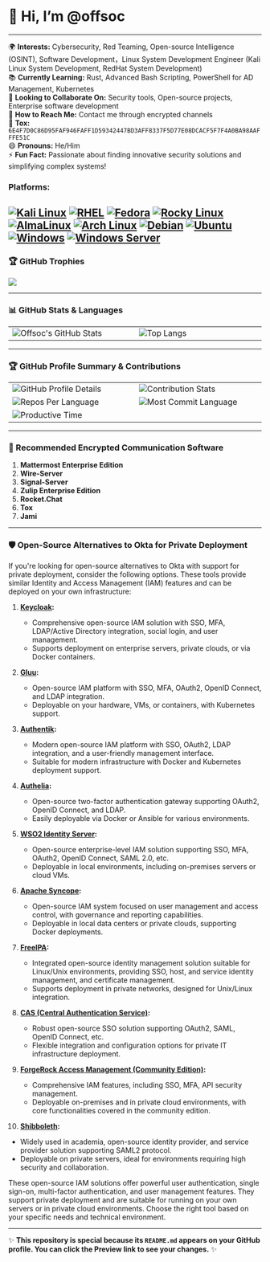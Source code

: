 # 👋 Hi, I’m @offsoc  
---

🌍 **Interests:** Cybersecurity, Red Teaming, Open-source Intelligence (OSINT), Software Development，Linux System Development Engineer (Kali Linux System Development, RedHat System Development)    
📚 **Currently Learning:** Rust, Advanced Bash Scripting, PowerShell for AD Management, Kubernetes  
🤝 **Looking to Collaborate On:** Security tools, Open-source projects, Enterprise software development  
📧 **How to Reach Me:** Contact me through encrypted channels  
👩 **Tox:** `6E4F7D0C86D95FAF946FAFF1D59342447BD3AFF8337F5D77E08DCACF5F7F4A0BA98AAFFFE51C`  
😄 **Pronouns:** He/Him  
⚡ **Fun Fact:** Passionate about finding innovative security solutions and simplifying complex systems!  

### Platforms: 
[![Kali Linux](https://img.shields.io/badge/-Kali%20Linux-557C94?logo=kalilinux&logoColor=white)](https://www.kali.org/get-kali)
[![RHEL](https://img.shields.io/badge/-RHEL-CC0000?logo=redhat&logoColor=white)](https://developers.redhat.com/products/rhel/download#publicandprivatecloudreadyrhelimages)
[![Fedora](https://img.shields.io/badge/-Fedora-294172?logo=fedora&logoColor=white)](https://fedoraproject.org/workstation/)
[![Rocky Linux](https://img.shields.io/badge/-Rocky%20Linux-10B981?logo=rockylinux&logoColor=white)](https://rockylinux.org/download)
[![AlmaLinux](https://img.shields.io/badge/-AlmaLinux-2482C5?logo=almalinux&logoColor=white)](https://almalinux.org/get-almalinux/)
[![Arch Linux](https://img.shields.io/badge/-Arch%20Linux-1793d1?logo=archlinux&logoColor=white)](https://archlinux.org/download/)
[![Debian](https://img.shields.io/badge/-Debian-A81D33?logo=debian&logoColor=white)](https://www.debian.org)
[![Ubuntu](https://img.shields.io/badge/-Ubuntu-ff4500?logo=ubuntu&logoColor=white)](https://ubuntu.com/download/desktop)
[![Windows](https://img.shields.io/badge/-Windows-0078D6?logo=windows&logoColor=white)](https://www.microsoft.com/en-us/software-download/windows11)
[![Windows Server](https://img.shields.io/badge/-Windows%20Server-0078D6?logo=windows&logoColor=white)](https://info.microsoft.com/ww-landing-evaluate-windows-server-2025.html?lcid=en-us&culture=en-us&country=us)
---

### 🏆 GitHub Trophies
![](https://github-profile-trophy.vercel.app/?username=offsoc&theme=radical&no-frame=false&no-bg=true&margin-w=4)

---

### 📊 GitHub Stats & Languages

<table>
  <tr>
    <td width="35%">
      <img src="https://github-readme-stats.vercel.app/api?username=offsoc&show_icons=true&theme=dark" alt="Offsoc's GitHub Stats" />
    </td>
    <td width="35%">
      <img src="https://github-readme-stats.vercel.app/api/top-langs/?username=offsoc&layout=compact&theme=dark" alt="Top Langs" />
    </td>
  </tr>
</table>

---

### 🏆 GitHub Profile Summary & Contributions

<table>
  <tr>
    <td width="35%">
      <img src="http://github-profile-summary-cards.vercel.app/api/cards/profile-details?username=offsoc&theme=github_dark" alt="GitHub Profile Details" />
    </td>
    <td width="35%">
      <img src="http://github-profile-summary-cards.vercel.app/api/cards/stats?username=offsoc&theme=github_dark" alt="Contribution Stats" />
    </td>
  </tr>
  <tr>
    <td width="35%">
      <img src="http://github-profile-summary-cards.vercel.app/api/cards/repos-per-language?username=offsoc&theme=github_dark" alt="Repos Per Language" />
    </td>
    <td width="35%">
      <img src="http://github-profile-summary-cards.vercel.app/api/cards/most-commit-language?username=offsoc&theme=github_dark" alt="Most Commit Language" />
    </td>
  </tr>
  <tr>
    <td colspan="2">
      <img src="http://github-profile-summary-cards.vercel.app/api/cards/productive-time?username=offsoc&theme=github_dark&utcOffset=8" alt="Productive Time" />
    </td>
  </tr>
</table>

---

### 🚀 Recommended Encrypted Communication Software

1. **Mattermost Enterprise Edition**  
2. **Wire-Server**  
3. **Signal-Server**  
4. **Zulip Enterprise Edition**  
5. **Rocket.Chat**  
6. **Tox**  
7. **Jami**  

---

### 🛡️ Open-Source Alternatives to Okta for Private Deployment

If you're looking for open-source alternatives to Okta with support for private deployment, consider the following options. These tools provide similar Identity and Access Management (IAM) features and can be deployed on your own infrastructure:

1. **[Keycloak](https://www.keycloak.org/):**  
   - Comprehensive open-source IAM solution with SSO, MFA, LDAP/Active Directory integration, social login, and user management.  
   - Supports deployment on enterprise servers, private clouds, or via Docker containers.

2. **[Gluu](https://gluu.org/):**  
   - Open-source IAM platform with SSO, MFA, OAuth2, OpenID Connect, and LDAP integration.  
   - Deployable on your hardware, VMs, or containers, with Kubernetes support.

3. **[Authentik](https://goauthentik.io/):**  
   - Modern open-source IAM platform with SSO, OAuth2, LDAP integration, and a user-friendly management interface.  
   - Suitable for modern infrastructure with Docker and Kubernetes deployment support.

4. **[Authelia](https://www.authelia.com/):**  
   - Open-source two-factor authentication gateway supporting OAuth2, OpenID Connect, and LDAP.  
   - Easily deployable via Docker or Ansible for various environments.

5. **[WSO2 Identity Server](https://wso2.com/identity-and-access-management/):**  
   - Open-source enterprise-level IAM solution supporting SSO, MFA, OAuth2, OpenID Connect, SAML 2.0, etc.  
   - Deployable in local environments, including on-premises servers or cloud VMs.

6. **[Apache Syncope](https://syncope.apache.org/):**  
   - Open-source IAM system focused on user management and access control, with governance and reporting capabilities.  
   - Deployable in local data centers or private clouds, supporting Docker deployments.

7. **[FreeIPA](https://www.freeipa.org/):**  
   - Integrated open-source identity management solution suitable for Linux/Unix environments, providing SSO, host, and service identity management, and certificate management.  
   - Supports deployment in private networks, designed for Unix/Linux integration.

8. **[CAS (Central Authentication Service)](https://apereo.github.io/cas/):**  
   - Robust open-source SSO solution supporting OAuth2, SAML, OpenID Connect, etc.  
   - Flexible integration and configuration options for private IT infrastructure deployment.

9. **[ForgeRock Access Management (Community Edition)](https://www.forgerock.com/):**  
   - Comprehensive IAM features, including SSO, MFA, API security management.  
   - Deployable on-premises and in private cloud environments, with core functionalities covered in the community edition.

10. **[Shibboleth](https://shibboleth.net/):**  
   - Widely used in academia, open-source identity provider, and service provider solution supporting SAML2 protocol.  
   - Deployable on private servers, ideal for environments requiring high security and collaboration.

These open-source IAM solutions offer powerful user authentication, single sign-on, multi-factor authentication, and user management features. They support private deployment and are suitable for running on your own servers or in private cloud environments. Choose the right tool based on your specific needs and technical environment.

---

✨ **This repository is special because its `README.md` appears on your GitHub profile. You can click the Preview link to see your changes.** ✨
